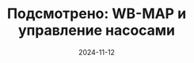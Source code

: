 ---
title: 'Подсмотрено: WB-MAP и управление насосами'
url: https://habr.com/ru/companies/wirenboard/articles/856968/
cover: /img/articles/wb_map_and_pump_control.webp
date: 2024-11-12
category: heating
---
